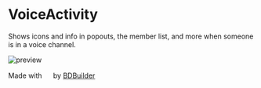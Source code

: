 # VoiceActivity

Shows icons and info in popouts, the member list, and more when someone is in a voice channel.

![preview](https://raw.githubusercontent.com/Neodymium7/BetterDiscordStuff/main/VoiceActivity/assets/preview.png)

<span>Made with <img src="https://discord.com/assets/0483f2b648dcc986d01385062052ae1c.svg" width="15" /> by <a href="https://github.com/Kyza/bdbuilder">BDBuilder</a></span>
